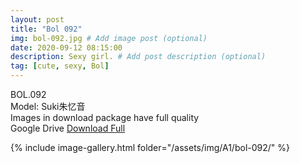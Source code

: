 ```yaml
---
layout: post
title: "Bol 092"
img: bol-092.jpg # Add image post (optional)
date: 2020-09-12 08:15:00
description: Sexy girl. # Add post description (optional)
tag: [cute, sexy, Bol]
---
```

BOL.092  
Model: Suki朱忆音                                                    
Images in download package have full quality                    
Google Drive [Download Full](http://gestyy.com/eev6V6)

{% include image-gallery.html folder="/assets/img/A1/bol-092/" %}
